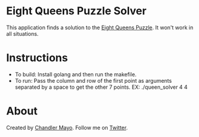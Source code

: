 # Eight Queens Puzzle Solver
This application finds a solution to the [Eight Queens Puzzle](https://en.wikipedia.org/wiki/Eight_queens_puzzle). It won't work in all situations.

# Instructions
- To build: Install golang and then run the makefile.
- To run: Pass the column and row of the first point as arguments separated by a space to get the other 7 points. EX: ./queen_solver 4 4

# About
Created by [Chandler Mayo](http://ChandlerMayo.com). Follow me on [Twitter](https://twitter.com/MayoChandler).
